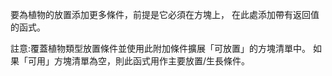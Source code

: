 要為植物的放置添加更多條件，前提是它必須在方塊上， 在此處添加帶有返回值的函式。

註意:覆蓋植物類型放置條件並使用此附加條件擴展「可放置」的方塊清單中。 如果「可用」方塊清單為空，則此函式用作主要放置/生長條件。